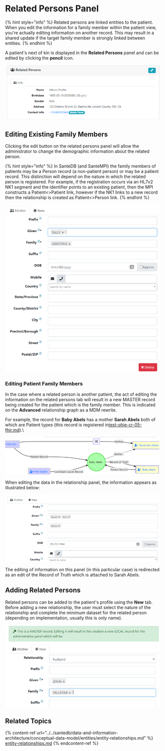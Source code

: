 # Related Persons Panel

{% hint style="info" %}
Related persons are linked entities to the patient. When you edit the information for a family member within the patient view, you're actually editing information on another record. This may result in a shared update if the target family member is strongly linked between entities.
{% endhint %}

A patient's next of kin is displayed in the **Related Persons** panel and can be edited by clicking the **pencil** icon.

![](<../../.gitbook/assets/image (417).png>)

## Editing Existing Family Members

Clicking the edit button on the related persons panel will allow the administrator to change the demographic information about the related person.&#x20;

{% hint style="info" %}
In SanteDB (and SanteMPI) the family members of patients may be a Person record (a non-patient person) or may be a patient record. This distinction will depend on the nature in which the related person is registered. For example, if the registration occurs via an HL7v2 NK1 segment and the identifier points to an existing patient, then the MPI constructs a Patient<>Patient link, however if the NK1 links to a new record then the relationship is created as Patient<>Person link.
{% endhint %}

![](<../../.gitbook/assets/image (452).png>)

### Editing Patient Family Members

In the case where a related person is another patient, the act of editing the information on the related persons tab will result in a new MASTER record being created for the patient which is the family member. This is indicated on the **Advanced** relationship graph as a MDM rewrite.

For example, the record for **Baby Abels** has a mother **Sarah Abels** both of which are Patient types (this record is registered in[test-ohie-cr-05-fhir.md](../../installation/installation-1/deployment/installing-software/santedb-server/installation-qualification/fhir-interface-validation/mpi-cr-test-cases-for-fhir/test-ohie-cr-05-fhir.md "mention")).\


![](<../../.gitbook/assets/image (436).png>)

When editing the data in the relationship panel, the information appears as illustrated below:

![](<../../.gitbook/assets/image (455) (1).png>)

The editing of information on this panel (in this particular case) is redirected as an edit of the Record of Truth which is attached to Sarah Abels.

## Adding Related Persons

Related persons can be added to the patient's profile using the **New** tab. Before adding a new relationship, the user must select the nature of the relationship and complete the minimum dataset for the related person (depending on implementation, usually this is only name).

![](<../../.gitbook/assets/image (449) (1).png>)

## Related Topics

{% content-ref url="../../santedb/data-and-information-architecture/conceptual-data-model/entities/entity-relationships.md" %}
[entity-relationships.md](../../santedb/data-and-information-architecture/conceptual-data-model/entities/entity-relationships.md)
{% endcontent-ref %}
